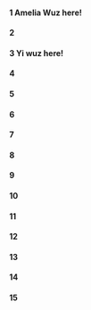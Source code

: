 #### 1 Amelia Wuz here!

#### 2
#### 3 Yi wuz here!

#### 4
#### 5
#### 6
#### 7
#### 8
#### 9
#### 10
#### 11
#### 12
#### 13
#### 14
#### 15